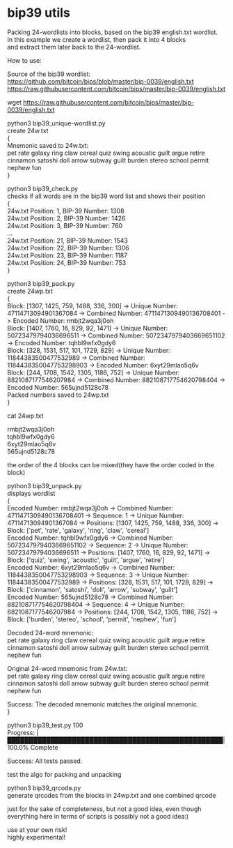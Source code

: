 # bip39 utils</br>

Packing 24-wordlists into blocks, based on the bip39 english.txt wordlist.</br>
In this example we create a wordlist, then pack it into 4 blocks</br>
and extract them later back to the 24-wordlist.</br>

How to use:</br>

Source of the bip39 wordlist:</br>
https://github.com/bitcoin/bips/blob/master/bip-0039/english.txt</br>
https://raw.githubusercontent.com/bitcoin/bips/master/bip-0039/english.txt</br>

wget https://raw.githubusercontent.com/bitcoin/bips/master/bip-0039/english.txt</br>


python3 bip39_unique-wordlist.py</br>
create 24w.txt</br>
{</br>
Mnemonic saved to 24w.txt:</br>
pet rate galaxy ring claw cereal quiz swing acoustic guilt argue retire cinnamon satoshi doll arrow subway guilt burden stereo school permit nephew fun</br>
}</br>

python3 bip39_check.py</br>
checks if all words are in the bip39 word list and shows their position</br>
{</br>
24w.txt Position: 1, BIP-39 Number: 1308</br>
24w.txt Position: 2, BIP-39 Number: 1426</br>
24w.txt Position: 3, BIP-39 Number: 760</br>
...</br>
24w.txt Position: 21, BIP-39 Number: 1543</br>
24w.txt Position: 22, BIP-39 Number: 1306</br>
24w.txt Position: 23, BIP-39 Number: 1187</br>
24w.txt Position: 24, BIP-39 Number: 753</br>
}</br>


python3 bip39_pack.py</br>
create 24wp.txt</br>
{</br>
Block: [1307, 1425, 759, 1488, 336, 300] -> Unique Number: 47114713094901367084 -> Combined Number: 4711471309490136708401 -> Encoded Number: rmbjt2wqa3j0oh</br>
Block: [1407, 1760, 16, 829, 92, 1471] -> Unique Number: 50723479794036696511 -> Combined Number: 5072347979403669651102 -> Encoded Number: tqhbl9wfx0gdy6</br>
Block: [328, 1531, 517, 101, 1729, 829] -> Unique Number: 11844383500477532989 -> Combined Number: 1184438350047753298903 -> Encoded Number: 6xyt29mlao5q6v</br>
Block: [244, 1708, 1542, 1305, 1186, 752] -> Unique Number: 8821087177546207984 -> Combined Number: 882108717754620798404 -> Encoded Number: 565ujnd5128c78</br>
Packed numbers saved to 24wp.txt</br>
}</br>

cat 24wp.txt</br>

rmbjt2wqa3j0oh</br>
tqhbl9wfx0gdy6</br>
6xyt29mlao5q6v</br>
565ujnd5128c78</br>

the order of the 4 blocks can be mixed(they have the order coded in the block)</br>


python3 bip39_unpack.py</br>
displays wordlist</br>
{</br>
Encoded Number: rmbjt2wqa3j0oh -> Combined Number: 4711471309490136708401 -> Sequence: 1 -> Unique Number: 47114713094901367084 -> Positions: [1307, 1425, 759, 1488, 336, 300] -> Block: ['pet', 'rate', 'galaxy', 'ring', 'claw', 'cereal']</br>
Encoded Number: tqhbl9wfx0gdy6 -> Combined Number: 5072347979403669651102 -> Sequence: 2 -> Unique Number: 50723479794036696511 -> Positions: [1407, 1760, 16, 829, 92, 1471] -> Block: ['quiz', 'swing', 'acoustic', 'guilt', 'argue', 'retire']</br>
Encoded Number: 6xyt29mlao5q6v -> Combined Number: 1184438350047753298903 -> Sequence: 3 -> Unique Number: 11844383500477532989 -> Positions: [328, 1531, 517, 101, 1729, 829] -> Block: ['cinnamon', 'satoshi', 'doll', 'arrow', 'subway', 'guilt']</br>
Encoded Number: 565ujnd5128c78 -> Combined Number: 882108717754620798404 -> Sequence: 4 -> Unique Number: 8821087177546207984 -> Positions: [244, 1708, 1542, 1305, 1186, 752] -> Block: ['burden', 'stereo', 'school', 'permit', 'nephew', 'fun']</br>

Decoded 24-word mnemonic:</br>
pet rate galaxy ring claw cereal quiz swing acoustic guilt argue retire cinnamon satoshi doll arrow subway guilt burden stereo school permit nephew fun</br>

Original 24-word mnemonic from 24w.txt:</br>
pet rate galaxy ring claw cereal quiz swing acoustic guilt argue retire cinnamon satoshi doll arrow subway guilt burden stereo school permit nephew fun</br>

Success: The decoded mnemonic matches the original mnemonic.</br>
}


python3 bip39_test.py 100</br>
Progress: |██████████████████████████████████████████████████| 100.0% Complete</br>

Success: All tests passed.</br>

test the algo for packing and unpacking


python3 bip39_qrcode.py</br>
generate qrcodes from the blocks in 24wp.txt and one combined qrcode</br>

just for the sake of completeness, but not a good idea, even though everything here in terms of scripts is possibly not a good idea:)</br>


use at your own risk!</br>
highly experimental!</br>
